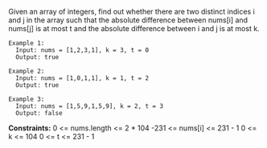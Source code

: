 Given an array of integers, find out whether there are two distinct indices i and j in the array such that the absolute difference between nums[i] and nums[j] is at most t and the absolute difference between i and j is at most k.

 
```
Example 1:
  Input: nums = [1,2,3,1], k = 3, t = 0
  Output: true

Example 2:
  Input: nums = [1,0,1,1], k = 1, t = 2
  Output: true

Example 3:
  Input: nums = [1,5,9,1,5,9], k = 2, t = 3
  Output: false
```
 

**Constraints:**
  0 <= nums.length <= 2 * 104
  -231 <= nums[i] <= 231 - 1
  0 <= k <= 104
  0 <= t <= 231 - 1
